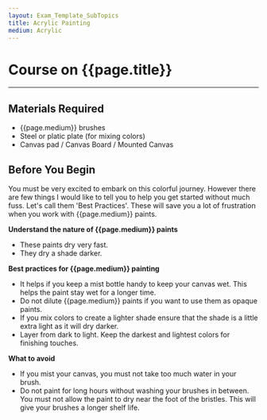 ```yaml
---
layout: Exam_Template_SubTopics
title: Acrylic Painting
medium: Acrylic
---
```


# Course on {{page.title}}

***
## Materials Required
* {{page.medium}} brushes
* Steel or platic plate (for mixing colors)
* Canvas pad / Canvas Board / Mounted Canvas

## Before You Begin

You must be very excited to embark on this colorful journey. However there are few things I would like to tell you to help you  get started without much fuss. Let's call them 'Best Practices'. These will save you a lot of frustration when you work with {{page.medium}} paints. 

**Understand the nature of {{page.medium}} paints**
* These paints dry very fast.
* They dry a shade darker.

**Best practices for {{page.medium}} painting**
* It helps if you keep a mist bottle handy to keep your canvas wet. This helps the paint stay wet for a longer time.
* Do not dilute {{page.medium}} paints if you want to use them as opaque paints.
* If you mix colors to create a lighter shade ensure that the shade is a little extra light as it will dry darker.
* Layer from dark to light. Keep the darkest and lightest colors for finishing touches.

**What to avoid**
* If you mist your canvas, you must not take too much water in your brush.
* Do not paint for long hours without washing your brushes in between. You must not allow the paint to dry near the foot of the bristles. This will give your brushes a longer shelf life.
